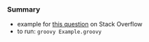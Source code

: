 
### Summary 

* example for [this question](https://stackoverflow.com/questions/74609279) on Stack Overflow
* to run: `groovy Example.groovy`
